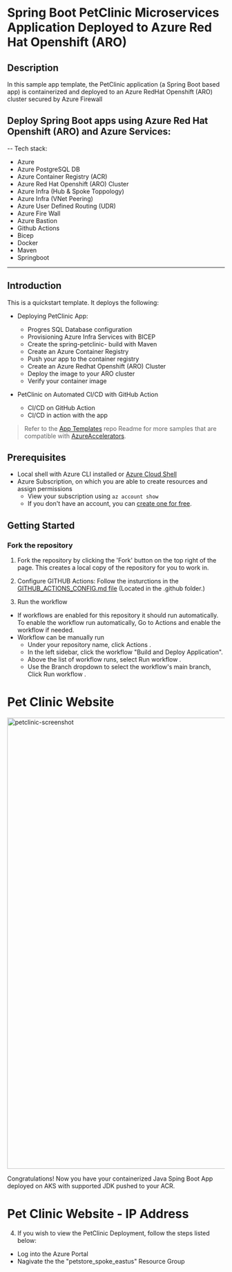 # Spring Boot PetClinic Microservices Application Deployed to Azure Red Hat Openshift (ARO)
## Description 
In this sample app template, the PetClinic application (a Spring Boot based app) is containerized and deployed to an Azure RedHat Openshift (ARO) cluster secured by Azure Firewall

## Deploy Spring Boot apps using Azure Red Hat Openshift (ARO) and Azure Services:

--
Tech stack:

- Azure 
- Azure PostgreSQL DB
- Azure Container Registry (ACR)
- Azure Red Hat Openshift (ARO) Cluster
- Azure Infra (Hub & Spoke Toppology)
- Azure Infra (VNet Peering)
- Azure User Defined Routing (UDR)
- Azure Fire Wall
- Azure Bastion
- Github Actions
- Bicep
- Docker
- Maven
- Springboot

---

## Introduction

This is a quickstart template. It deploys the following:

* Deploying PetClinic App:
  * Progres SQL Database configuration
  * Provisioning Azure Infra Services with BICEP
  * Create the spring-petclinic- build with Maven
  * Create an Azure Container Registry
  * Push your app to the container registry
  * Create an Azure Redhat Openshift (ARO) Cluster
  * Deploy the image to your ARO cluster
  * Verify your container image

* PetClinic on Automated CI/CD with GitHub Action  
  * CI/CD on GitHub Action
  * CI/CD in action with the app

> Refer to the [App Templates](https://github.com/microsoft/App-Templates) repo Readme for more samples that are compatible with [AzureAccelerators](https://github.com/Azure/azure-dev/).

## Prerequisites
- Local shell with Azure CLI installed or [Azure Cloud Shell](https://ms.portal.azure.com/#cloudshell/)
- Azure Subscription, on which you are able to create resources and assign permissions
  - View your subscription using ```az account show``` 
  -  If you don't have an account, you can [create one for free](https://azure.microsoft.com/free).  

## Getting Started
### Fork the repository

1.  Fork the repository by clicking the 'Fork' button on the top right of the page.
This creates a local copy of the repository for you to work in. 

2.  Configure GITHUB Actions:  Follow the insturctions in the [GITHUB_ACTIONS_CONFIG.md file](https://github.com/Azure-Samples/app-templates-springboot-app-on-ARO/blob/main/.github/GITHUB_ACTIONS_CONFIG.md) (Located in the .github folder.)

3.  Run the workflow 
   * If workflows are enabled for this repository it should run automatically. To enable the workflow run automatically, Go to Actions and enable the workflow if needed.
   * Workflow can be manually run 
     + Under your repository name, click Actions .
     + In the left sidebar, click the workflow "Build and Deploy Application".
     + Above the list of workflow runs, select Run workflow .
     + Use the Branch dropdown to select the workflow's main branch, Click Run workflow .
  

# Pet Clinic Website

<img width="1042" alt="petclinic-screenshot" src="https://cloud.githubusercontent.com/assets/838318/19727082/2aee6d6c-9b8e-11e6-81fe-e889a5ddfded.png">


Congratulations! Now you have your containerized Java Sping Boot App deployed on AKS with supported JDK pushed to your ACR. 

# Pet Clinic Website - IP Address 

4. If you wish to view the PetClinic Deployment, follow the steps listed below:
- Log into the Azure Portal
- Nagivate the the "petstore_spoke_eastus" Resource Group


